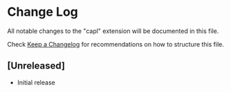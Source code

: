 # Change Log

All notable changes to the "capl" extension will be documented in this file.

Check [Keep a Changelog](http://keepachangelog.com/) for recommendations on how to structure this file.

## [Unreleased]

- Initial release